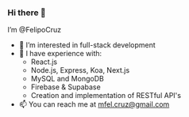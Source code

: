 ### Hi there 👋

I’m @FelipoCruz
- 👀 I’m interested in full-stack development
- 🌱 I have experience with:
  - React.js
  - Node.js, Express, Koa, Next.js
  - MySQL and MongoDB
  - Firebase & Supabase
  - Creation and implementation of RESTful API's
- 📫 You can reach me at mfel.cruz@gmail.com
